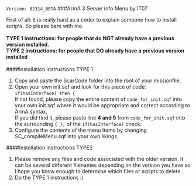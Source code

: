 `Version: 02314_BETA`
###ArmA 3 Server info Menu by IT07

First of all: it is really hard as a coder to explain someone how to install scripts. So please bare with me.<br />
<br />
**TYPE 1 instructions: for people that do NOT already have a previous version installed.** <br />
**TYPE 2 instructions: for people that DO already have a previous version installed**
<br /> <br />
####Installation instructions TYPE 1 <br />
1. Copy and paste the ScarCode folder into the root of your missionfile. <br />
2. Open your own init.sqf and look for this piece of code: <br />
`if(hasInterface) then {` <br />
If not found, please copy the entire content of `code_for_init.sqf` into your own init.sqf where it would be appropriate and correct according to ArmA syntax. <br />
If you did find it, please paste line **4 and 5** from `code_for_init.sqf` into the surrounding `{ };` of the `if(hasInterface)` check.
3. Configure the contents of the menu Items by changing SC_compileMenu.sqf into your own likings.

####Installation instructions TYPE2 <br />
1. Please remove any files and code associated with the older version. It can be several different filenames depending on the version you have so I hope you know enough to determine which files or scripts to delete. <br />
2. Do the TYPE 1 instructions :)

